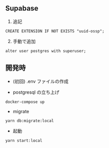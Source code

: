 ## Supabase

1. 追記

```
CREATE EXTENSION IF NOT EXISTS "uuid-ossp";
```

2. 手動で追加

```
alter user postgres with superuser;
```

## 開発時

- (初回) .env ファイルの作成

- postgresql の立ち上げ

```
docker-compose up
```

- migrate

```
yarn db:migrate:local

```

- 起動

```
yarn start:local
```
